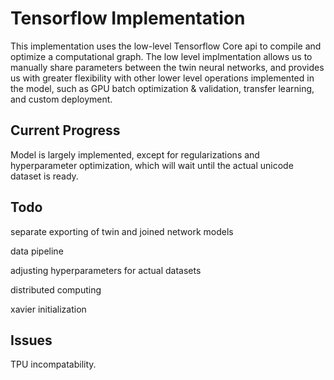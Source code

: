 # Tensorflow Implementation
This implementation uses the low-level Tensorflow Core api to compile
and optimize a computational graph. The low level implmentation allows
us to manually share parameters between the twin neural networks, and
provides us with greater flexibility with other lower level operations
implemented in the model, such as GPU batch optimization & validation,
transfer learning, and custom deployment.
## Current Progress
Model is largely implemented, except for regularizations and hyperparameter
optimization, which will wait until the actual unicode dataset is ready.
## Todo
separate exporting of twin and joined network models

data pipeline

adjusting hyperparameters for actual datasets

distributed computing

xavier initialization

## Issues
TPU incompatability.
